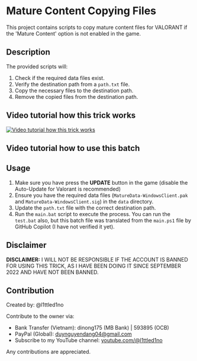 # Mature Content Copying Files

This project contains scripts to copy mature content files for VALORANT if the 'Mature Content' option is not enabled in the game.



## Description

The provided scripts will:
1. Check if the required data files exist.
2. Verify the destination path from a `path.txt` file.
3. Copy the necessary files to the destination path.
4. Remove the copied files from the destination path.

## Video tutorial how this trick works

[![Video tutorial how this trick works](https://img.youtube.com/vi/DXQOpayNVkY/maxresdefault.jpg)](https://youtu.be/DXQOpayNVkY)

## Video tutorial how to use this batch

## Usage
1. Make sure you have press the **UPDATE** button in the game (disable the Auto-Update for Valorant is recommended)
2. Ensure you have the required data files (`MatureData-WindowsClient.pak` and `MatureData-WindowsClient.sig`) in the `data` directory.
3. Update the `path.txt` file with the correct destination path.
4. Run the `main.bat` script to execute the process. You can run the `test.bat` also, but this batch file was translated from the `main.ps1` file by GitHub Copilot (I have not verified it yet). 
## Disclaimer

**DISCLAIMER:** I WILL NOT BE RESPONSIBLE IF THE ACCOUNT IS BANNED FOR USING THIS TRICK, AS I HAVE BEEN DOING IT SINCE SEPTEMBER 2022 AND HAVE NOT BEEN BANNED.

## Contribution

Created by: @l1ttled1no

Contribute to the owner via:
- Bank Transfer (Vietnam): dinong175 (MB Bank) | 593895 (OCB)
- PayPal (Global): duynguyendang04@gmail.com
- Subscribe to my YouTube channel: [youtube.com/@l1ttled1no](https://youtube.com/@l1ttled1no)

Any contributions are appreciated.
